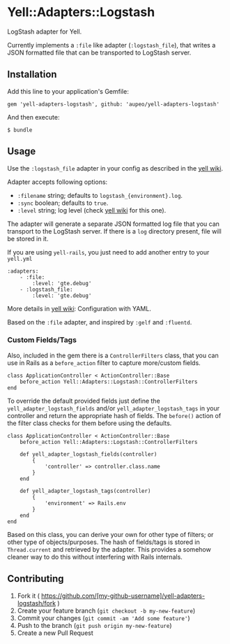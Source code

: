 # Yell::Adapters::Logstash

LogStash adapter for Yell.

Currently implements a `:file` like adapter (`:logstash_file`), that writes a JSON formatted file that can be transported to LogStash server.

## Installation

Add this line to your application's Gemfile:

    gem 'yell-adapters-logstash', github: 'aupeo/yell-adapters-logstash'

And then execute:

    $ bundle

## Usage

Use the `:logstash_file` adapter in your config as described in the [yell wiki](https://github.com/rudionrails/yell/wiki).

Adapter accepts following options:

- `:filename` string; defaults to `logstash_{environment}.log`.
- `:sync` boolean; defaults to `true`.
- `:level` string; log level (check [yell wiki](https://github.com/rudionrails/yell/wiki) for this one).

The adapter will generate a separate JSON formatted log file that you can transport to the LogStash server.
If there is a `log` directory present, file will be stored in it.

If you are using `yell-rails`, you just need to add another entry to your `yell.yml`

    :adapters:
        - :file:
            :level: 'gte.debug'
        - :logstash_file:
            :level: 'gte.debug'

More details in [yell wiki](https://github.com/rudionrails/yell/wiki): Configuration with YAML.

Based on the `:file` adapter, and inspired by `:gelf` and `:fluentd`.

### Custom Fields/Tags

Also, included in the gem there is a `ControllerFilters` class, that you can use in Rails as a `before_action` filter to capture more/custom fields.

    class ApplicationController < ActionController::Base
        before_action Yell::Adapters::Logstash::ControllerFilters
    end

To override the default provided fields just define the `yell_adapter_logstash_fields` and/or `yell_adapter_logstash_tags` in your controller and return the appropriate hash of fields. The `before()` action of the filter class checks for them before using the defaults.

    class ApplicationController < ActionController::Base
        before_action Yell::Adapters::Logstash::ControllerFilters
        
        def yell_adapter_logstash_fields(controller)
            {
                'controller' => controller.class.name
            }
        end
        
        def yell_adapter_logstash_tags(controller)
            {
                'environment' => Rails.env
            }
        end
    end

Based on this class, you can derive your own for other type of filters; or other type of objects/purposes. The hash of fields/tags is stored in `Thread.current` and retrieved by the adapter. This provides a somehow cleaner way to do this without interfering with Rails internals. 

## Contributing

1. Fork it ( https://github.com/[my-github-username]/yell-adapters-logstash/fork )
2. Create your feature branch (`git checkout -b my-new-feature`)
3. Commit your changes (`git commit -am 'Add some feature'`)
4. Push to the branch (`git push origin my-new-feature`)
5. Create a new Pull Request
